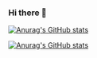 ### Hi there 👋

<!--
**fa1lr4in/fa1lr4in** is a ✨ _special_ ✨ repository because its `README.md` (this file) appears on your GitHub profile.

Here are some ideas to get you started:

- 🔭 I’m currently working on ...
- 🌱 I’m currently learning ...
- 👯 I’m looking to collaborate on ...
- 🤔 I’m looking for help with ...
- 💬 Ask me about ...
- 📫 How to reach me: ...
- 😄 Pronouns: ...
- ⚡ Fun fact: ...
-->
[![Anurag's GitHub stats](https://github-readme-stats.vercel.app/api?username=fa1lr4in&count_private=true&show_icons=true&theme=omni&repo=github-readme-stats)](https://github.com/anuraghazra/github-readme-stats)

[![Anurag's GitHub stats](https://github-readme-stats.vercel.app/api/top-langs?username=fa1lr4in&count_private=true&show_icons=true&theme=omni&repo=github-readme-stats)](https://github.com/anuraghazra/github-readme-stats)
